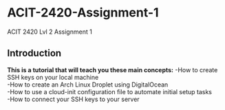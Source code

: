 # ACIT-2420-Assignment-1
ACIT 2420 Lvl 2 Assignment 1

## Introduction
**This is a tutorial that will teach you these main concepts:**
  -How to create SSH keys on your local machine  
  -How to create an Arch Linux Droplet using DigitalOcean  
  -How to use a cloud-init configuration file to automate initial setup tasks  
  -How to connect your SSH keys to your server  

